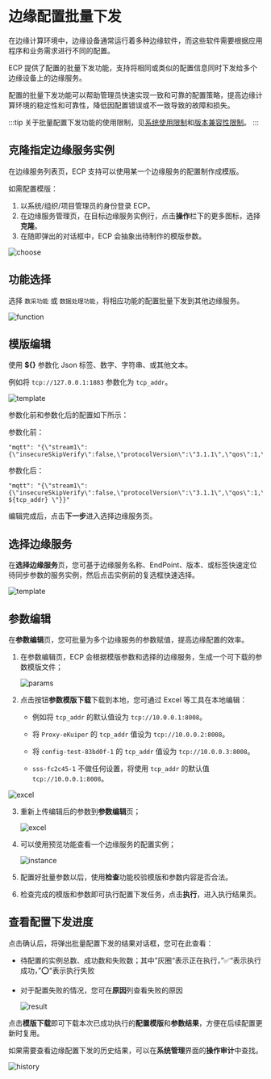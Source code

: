 # 边缘配置批量下发

在边缘计算环境中，边缘设备通常运行着多种边缘软件，而这些软件需要根据应用程序和业务需求进行不同的配置。

ECP 提供了配置的批量下发功能，支持将相同或类似的配置信息同时下发给多个边缘设备上的边缘服务。  

配置的批量下发功能可以帮助管理员快速实现一致和可靠的配置策略，提高边缘计算环境的稳定性和可靠性，降低因配置错误或不一致导致的故障和损失。  

:::tip
关于批量配置下发功能的使用限制，见[系统使用限制](../others/known_limitations)和[版本兼容性限制](../others/version_limitations)。
:::


## 克隆指定边缘服务实例

在边缘服务列表页，ECP 支持可以使用某一个边缘服务的配置制作成模版。

如需配置模版：

1. 以系统/组织/项目管理员的身份登录 ECP。
2. 在边缘服务管理页，在目标边缘服务实例行，点击**操作**栏下的更多图标，选择**克隆**。
3. 在随即弹出的对话框中，ECP 会抽象出待制作的模版参数。

![choose](./_assets/edge-list-distribution-choose.png)

## 功能选择

选择  `数采功能` 或  `数据处理功能`，将相应功能的配置批量下发到其他边缘服务。

![function](./_assets/edge-list-distribution-function.png)

## 模版编辑  

使用 **\$\{\}** 参数化 Json 标签、数字、字符串、或其他文本。

 例如将  `tcp://127.0.0.1:1883` 参数化为 `tcp_addr`。

![template](./_assets/edge-list-distribution-template.png)

参数化前和参数化后的配置如下所示：

参数化前：

```
"mqtt": "{\"stream1\":{\"insecureSkipVerify\":false,\"protocolVersion\":\"3.1.1\",\"qos\":1,\"server\":\"tcp://127.0.0.1:1883\"}}"
```

参数化后：

```
"mqtt": "{\"stream1\":{\"insecureSkipVerify\":false,\"protocolVersion\":\"3.1.1\",\"qos\":1,\"server\":\" ${tcp_addr} \"}}"
```

编辑完成后，点击**下一步**进入选择边缘服务页。

## 选择边缘服务

在**选择边缘服务**页，您可基于边缘服务名称、EndPoint、版本、或标签快速定位待同步参数的服务实例，然后点击实例前的复选框快速选择。

![template](./_assets/edge-list-distribution-edit.png)

## 参数编辑  

在**参数编辑**页，您可批量为多个边缘服务的参数赋值，提高边缘配置的效率。

1. 在参数编辑页，ECP 会根据模版参数和选择的边缘服务，生成一个可下载的参数模版文件；  

   

   ![params](./_assets/edge-list-distribution-params-download.png)

2. 点击按钮**参数模版下载**下载到本地，您可通过 Excel 等工具在本地编辑：

   - 例如将 `tcp_addr` 的默认值设为 `tcp://10.0.0.1:8008`。

   - 将 `Proxy-eKuiper` 的 `tcp_addr` 值设为 `tcp://10.0.0.2:8008`。

   - 将 `config-test-83bd0f-1` 的 `tcp_addr` 值设为 `tcp://10.0.0.3:8008`。

   - `sss-fc2c45-1` 不做任何设置，将使用 `tcp_addr`  的默认值 `tcp://10.0.0.1:8008`。

     

![excel](./_assets/edge-list-distribution-params-excel.png)

3. 重新上传编辑后的参数到**参数编辑**页；

   

   ![excel](./_assets/edge-list-distribution-params-upload.png)

4. 可以使用预览功能查看一个边缘服务的配置实例；

   

   ![instance](./_assets/edge-list-distribution-params-instance.png)

5. 配置好批量参数以后，使用**检查**功能校验模版和参数内容是否合法。

6. 检查完成的模版和参数即可执行配置下发任务，点击**执行**，进入执行结果页。

## 查看配置下发进度  

点击确认后，将弹出批量配置下发的结果对话框，您可在此查看：

- 待配置的实例总数、成功数和失败数；其中”灰圈“表示正在执行，”✅“表示执行成功，”⭕️“表示执行失败

- 对于配置失败的情况，您可在**原因**列查看失败的原因

  

  ![result](./_assets/edge-list-distribution-result.png)

点击**模版下载**即可下载本次已成功执行的**配置模版**和**参数结果**，方便在后续配置更新时复用。

如果需要查看边缘配置下发的历史结果，可以在**系统管理**界面的**操作审计**中查找。

![history](./_assets/edge-list-distribution-history.png)
